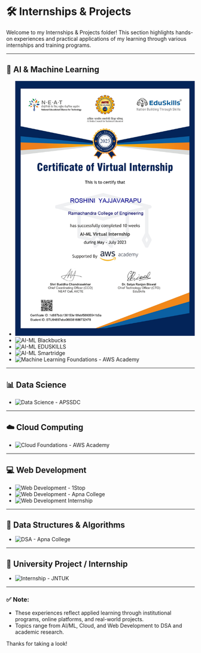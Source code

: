 # 🛠️ Internships & Projects

Welcome to my Internships & Projects folder! This section highlights hands-on experiences and practical applications of my learning through various internships and training programs.

---

## 🤖 AI & Machine Learning

- ![AI-ML APSCHE](/Internships/Internships-Projects/AI-ML-APSCHE.jpg)
- ![AI-ML Blackbucks](/Internships-Projects/AI-ML-Blackbucks.jpg)
- ![AI-ML EDUSKILLS](/Internships-Projects/AI-ML-EDUSKILLS.jpg)
- ![AI-ML Smartridge](/Internships-Projects/AI-ML-Smartridge.png)
- ![Machine Learning Foundations - AWS Academy](/Internships-Projects/Machine-Learning-Foundations-AWS-Academy.jpg)

---

## 📊 Data Science

- ![Data Science - APSSDC](/Internships-Projects/Data-Science-APSSDC.jpg)

---

## ☁️ Cloud Computing

- ![Cloud Foundations - AWS Academy](/Internships-Projects/Cloud-Foundations-AWS-Academy.jpg)

---

## 💻 Web Development

- ![Web Development - 1Stop](/Internships-Projects/Web-Development-1Stop.jpg)
- ![Web Development - Apna College](/Internships-Projects/Web-development-ApnaCollege.jpg)
- ![Web Development Internship](/Internships-Projects/Web-Development-internship.jpg)

---

## 🔢 Data Structures & Algorithms

- ![DSA - Apna College](/Internships-Projects/DSA-ApnaCollege.jpg)

---

## 🏫 University Project / Internship

- ![Internship - JNTUK](/Internships-Projects/JNTUK.jpg)

---

### ✅ Note:
- These experiences reflect applied learning through institutional programs, online platforms, and real-world projects.
- Topics range from AI/ML, Cloud, and Web Development to DSA and academic research.

Thanks for taking a look!

